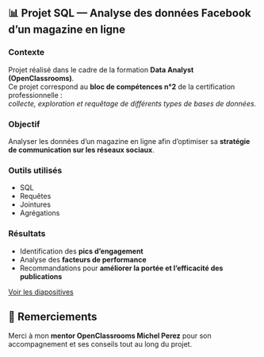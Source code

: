 ## 📊 Projet SQL — Analyse des données Facebook d’un magazine en ligne

### **Contexte**
Projet réalisé dans le cadre de la formation **Data Analyst (OpenClassrooms)**.  
Ce projet correspond au **bloc de compétences n°2** de la certification professionnelle :  
*collecte, exploration et requêtage de différents types de bases de données.*

### **Objectif**
Analyser les données d’un magazine en ligne afin d’optimiser sa **stratégie de communication sur les réseaux sociaux**.

### **Outils utilisés**
- SQL  
- Requêtes  
- Jointures  
- Agrégations  

### **Résultats**
- Identification des **pics d’engagement**  
- Analyse des **facteurs de performance**  
- Recommandations pour **améliorer la portée et l’efficacité des publications**
 
 [Voir les diapositives](https://github.com/sylvia-chevalier-data/optimiser-strategie-social-media/blob/main/Diapos%20projet%20social%20media%20SQL.pdf)

## 🙏 Remerciements
Merci à mon **mentor OpenClassrooms Michel Perez** pour son accompagnement et ses conseils tout au long du projet.
